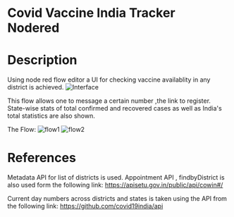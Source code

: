 # Covid Vaccine India Tracker Nodered

# Description
Using node red flow editor a UI for checking vaccine availablity in any district is achieved.
![Interface](https://user-images.githubusercontent.com/83905561/117569714-a871e280-b0e4-11eb-8c92-1740495cd469.jpg)

This flow allows one to message a certain number ,the link to register.
State-wise stats of total confirmed and recovered cases as well as India's total statistics are also shown.

The Flow:
![flow1](https://user-images.githubusercontent.com/83905561/117569721-b7589500-b0e4-11eb-8c49-1aea556fde04.jpg)
![flow2](https://user-images.githubusercontent.com/83905561/117569724-ba538580-b0e4-11eb-827d-3d18863be8aa.jpg)



# References
Metadata API for list of districts is used.
Appointment API , findbyDistrict is also used form the following link:
https://apisetu.gov.in/public/api/cowin#/

Current day numbers across districts and states is taken using the API from the following link:
https://github.com/covid19india/api
